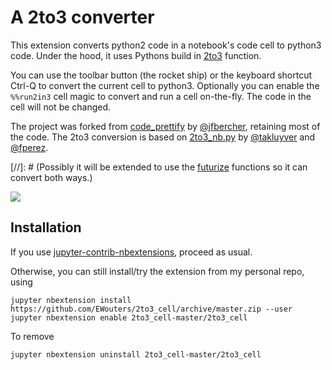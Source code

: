 # A 2to3 converter

This extension converts python2 code in a notebook's code cell to python3 code. 
Under the hood, it uses Pythons build in [2to3](https://docs.python.org/3/library/2to3.html) function.

You can use the toolbar button (the rocket ship) or the keyboard shortcut Ctrl-Q to convert the current cell to python3.
Optionally you can enable the `%%run2in3` cell magic to convert and run a cell on-the-fly. The code in the cell will not be changed.

The project was forked from [code_prettify](https://github.com/jfbercher/code_prettify) by [@jfbercher](https://github.com/jfbercher), retaining most of the code.
The 2to3 conversion is based on [2to3_nb.py](https://gist.github.com/takluyver/c8839593c615bb2f6e80) by [@takluyver](https://github.com/takluyver) and [@fperez](https://github.com/fperez).

[//]: # (Possibly it will be extended to use the [futurize](http://python-future.org/automatic_conversion.html) functions so it can convert both ways.)

![](demo.gif)

Installation
------------

If you use [jupyter-contrib-nbextensions](https://github.com/ipython-contrib/jupyter_contrib_nbextensions), proceed as usual. 

Otherwise, you can still install/try the extension from my personal repo, using
```
jupyter nbextension install https://github.com/EWouters/2to3_cell/archive/master.zip --user
jupyter nbextension enable 2to3_cell-master/2to3_cell
```

To remove
```
jupyter nbextension uninstall 2to3_cell-master/2to3_cell
```
